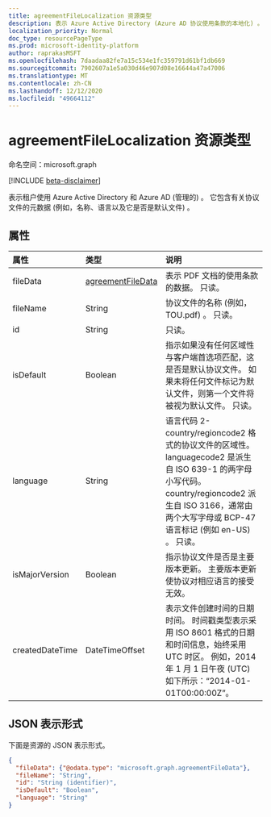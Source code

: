 ```yaml
---
title: agreementFileLocalization 资源类型
description: 表示 Azure Active Directory (Azure AD 协议使用条款的本地化) 。 它包含有关协议文件的元数据 (例如，名称、语言以及它是否是默认文件) 。
localization_priority: Normal
doc_type: resourcePageType
ms.prod: microsoft-identity-platform
author: raprakasMSFT
ms.openlocfilehash: 7daadaa82fe7a15c534e1fc359791d61bf1db669
ms.sourcegitcommit: 7902607a1e5a030d46e907d08e16644a47a47006
ms.translationtype: MT
ms.contentlocale: zh-CN
ms.lasthandoff: 12/12/2020
ms.locfileid: "49664112"
---
```

# <a name="agreementfilelocalization-resource-type"></a>agreementFileLocalization 资源类型

命名空间：microsoft.graph

[!INCLUDE [beta-disclaimer](../../includes/beta-disclaimer.md)]

表示租户使用 Azure Active Directory 和 Azure AD (管理的) 。 它包含有关协议文件的元数据 (例如，名称、语言以及它是否是默认文件) 。

<!--
## Methods

| Method       | Return Type | Description |
|:-------------|:------------|:------------|
| [Create agreementFileLocalization](../api/agreementfilelocalization-post-agreementfilelocalizations.md) | [agreementfilelocalization](agreementfilelocalization.md) | Create a new agreementFileLocalization. |
| [List agreementFileLocalizations](../api/agreementfilelocalization-list.md) | [agreementfilelocalization](agreementfilelocalization.md) collection | Get an agreementFileLocalization object collection. |
| [Get agreementFileLocalization](../api/agreementfilelocalization-get.md) | [agreementfilelocalization](agreementfilelocalization.md) | Read properties and relationships of an agreementFileLocalization object. |
| [List agreementFileVersions](../api/agreementfileversion-list.md) | [agreementfileversion](agreementfileversion.md) collection | Get an agreementFileVersion object collection. |
| [Get agreementFileVersion](../api/agreementfileversion-get.md) | [agreementfileversion](agreementfileversion.md) | Read properties and relationships of an agreementFileVersion object. |
-->

## <a name="properties"></a>属性
| 属性     | 类型        | 说明 |
|:-------------|:------------|:------------|
|fileData|[agreementFileData](agreementfiledata.md)|表示 PDF 文档的使用条款的数据。 只读。|
|fileName|String|协议文件的名称 (例如，TOU.pdf) 。 只读。|
|id|String|只读。|
|isDefault|Boolean|指示如果没有任何区域性与客户端首选项匹配，这是否是默认协议文件。 如果未将任何文件标记为默认文件，则第一个文件将被视为默认文件。 只读。|
|language|String|语言代码 2-country/regioncode2 格式的协议文件的区域性。 languagecode2 是派生自 ISO 639-1 的两字母小写代码。 country/regioncode2 派生自 ISO 3166，通常由两个大写字母或 BCP-47 语言标记 (例如 en-US) 。 只读。|
|isMajorVersion|Boolean|指示协议文件是否是主要版本更新。 主要版本更新使协议对相应语言的接受无效。 |
|createdDateTime|DateTimeOffset|表示文件创建时间的日期时间。 时间戳类型表示采用 ISO 8601 格式的日期和时间信息，始终采用 UTC 时区。 例如，2014 年 1 月 1 日午夜 (UTC) 如下所示：“2014-01-01T00:00:00Z”。|

<!--
## Relationships
| Relationship | Type        | Description |
|:-------------|:------------|:------------|
|versions|[agreementFileVersion](agreementfileversion.md) collection|The version history for the localized agreement file.|
-->

## <a name="json-representation"></a>JSON 表示形式

下面是资源的 JSON 表示形式。

<!-- {
  "blockType": "resource",
  "optionalProperties": [

  ],
  "@odata.type": "microsoft.graph.agreementFileLocalization"
}-->

```json
{
  "fileData": {"@odata.type": "microsoft.graph.agreementFileData"},
  "fileName": "String",
  "id": "String (identifier)",
  "isDefault": "Boolean",
  "language": "String"
}
```

<!-- uuid: 8fcb5dbc-d5aa-4681-8e31-b001d5168d79
2015-10-25 14:57:30 UTC -->
<!--
{
  "type": "#page.annotation",
  "description": "agreementFileLocalization resource",
  "keywords": "",
  "section": "documentation",
  "tocPath": "",
  "suppressions": []
}
-->
